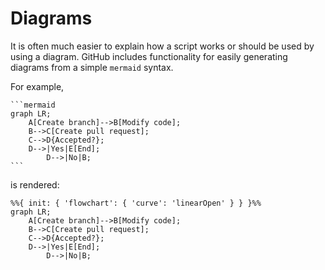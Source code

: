 # Diagrams

It is often much easier to explain how a script works or should be used by using a diagram. GitHub includes functionality for easily generating diagrams from a simple `mermaid` syntax.

For example,

````
```mermaid
graph LR;
    A[Create branch]-->B[Modify code];
    B-->C[Create pull request];
    C-->D{Accepted?};
    D-->|Yes|E[End];
		D-->|No|B;
```
````

is rendered:

```mermaid
%%{ init: { 'flowchart': { 'curve': 'linearOpen' } } }%%
graph LR;
    A[Create branch]-->B[Modify code];
    B-->C[Create pull request];
    C-->D{Accepted?};
    D-->|Yes|E[End];
		D-->|No|B;
```
